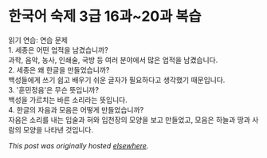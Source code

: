 # 한국어 숙제 3급 16과~20과 복습

<p>읽기 연습: 연습 문제<br>1. 세종은 어떤 업적을 남겼습니까?<br>과학, 음악, 농사, 인쇄술, 국방 등 여러 분야에서 많은 업적을 남겼습니다.<br>2. 세종은 왜 한글을 만들었습니까?<br>백성들에게 쓰기 쉽고 배우기 쉬운 글자가 필요하다고 생각했기 때문입니다.<br>3. '훈민정음'은 무슨 뜻입니까?<br>백성을 가르치는 바른 소리라는 뜻입니다.<br>4. 한글의 자음과 모음은 어떻게 만들었습니까?<br>자음은 소리를 내는 입술과 혀와 입천장의 모양을 보고 만들었고, 모음은 하늘과 땅과 사람의 모양을 나타낸 것입니다.</p>


*This post was originally hosted [elsewhere](http://planspace.blogspot.com/2009/06/3-1620.html).*
